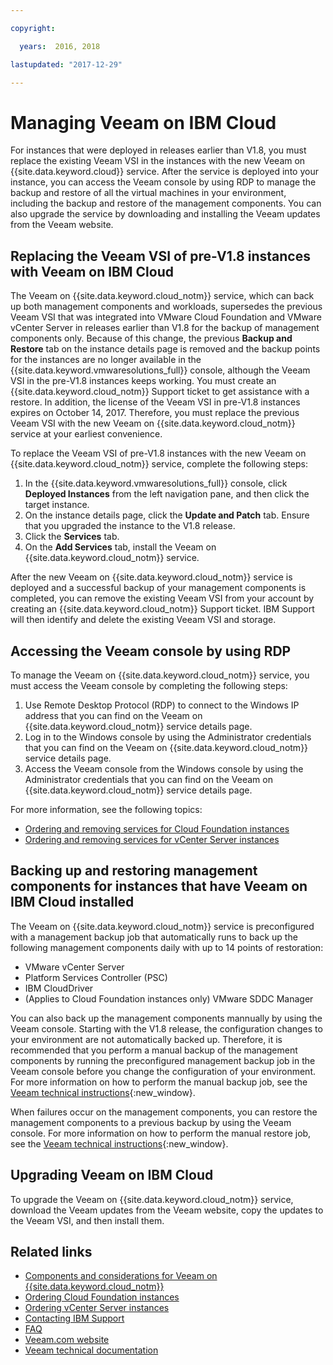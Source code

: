 ```yaml
---

copyright:

  years:  2016, 2018

lastupdated: "2017-12-29"

---
```


# Managing Veeam on IBM Cloud

For instances that were deployed in releases earlier than V1.8, you must replace the existing Veeam VSI in the instances with the new Veeam on {{site.data.keyword.cloud}} service. After the service is deployed into your instance, you can access the Veeam console by using RDP to manage the backup and restore of all the virtual machines in your environment, including the backup and restore of the management components. You can also upgrade the service by downloading and installing the Veeam updates from the Veeam website.

## Replacing the Veeam VSI of pre-V1.8 instances with Veeam on IBM Cloud

The Veeam on {{site.data.keyword.cloud_notm}} service, which can back up both management components and workloads, supersedes the previous Veeam VSI that was integrated into VMware Cloud Foundation and VMware vCenter Server in releases earlier than V1.8 for the backup of management components only. Because of this change, the previous **Backup and Restore** tab on the instance details page is removed and the backup points for the instances are no longer available in the {{site.data.keyword.vmwaresolutions_full}} console, although the Veeam VSI in the pre-V1.8 instances keeps working. You must create an {{site.data.keyword.cloud_notm}} Support ticket to get assistance with a restore. In addition, the license of the Veeam VSI in pre-V1.8 instances expires on October 14, 2017. Therefore, you must replace the previous Veeam VSI with the new Veeam on {{site.data.keyword.cloud_notm}} service at your earliest convenience.

To replace the Veeam VSI of pre-V1.8 instances with the new Veeam on {{site.data.keyword.cloud_notm}} service, complete the following steps:
1. In the {{site.data.keyword.vmwaresolutions_full}} console, click **Deployed Instances** from the left navigation pane, and then click the target instance.
2. On the instance details page, click the **Update and Patch** tab. Ensure that you upgraded the instance to the V1.8 release.
3. Click the **Services** tab.
4. On the **Add Services** tab, install the Veeam on {{site.data.keyword.cloud_notm}} service.

After the new Veeam on {{site.data.keyword.cloud_notm}} service is deployed and a successful backup of your management components is completed, you can remove the existing Veeam VSI from your account by creating an {{site.data.keyword.cloud_notm}} Support ticket. IBM Support will then identify and delete the existing Veeam VSI and storage.

## Accessing the Veeam console by using RDP

To manage the Veeam on {{site.data.keyword.cloud_notm}} service, you must access the Veeam console by completing the following steps:
1. Use Remote Desktop Protocol (RDP) to connect to the Windows IP address that you can find on the Veeam on {{site.data.keyword.cloud_notm}} service details page.
2. Log in to the Windows console by using the Administrator credentials that you can find on the Veeam on {{site.data.keyword.cloud_notm}} service details page.
3. Access the Veeam console from the Windows console by using the Administrator credentials that you can find on the Veeam on {{site.data.keyword.cloud_notm}} service details page.

For more information, see the following topics:
* [Ordering and removing services for Cloud Foundation instances](../sddc/sd_addingremovingservices.html)
* [Ordering and removing services for vCenter Server instances](../vcenter/vc_addingremovingservices.html)

## Backing up and restoring management components for instances that have Veeam on IBM Cloud installed

The Veeam on {{site.data.keyword.cloud_notm}} service is preconfigured with a management backup job that automatically runs to back up the following management components daily with up to 14 points of restoration:
* VMware vCenter Server
* Platform Services Controller (PSC)
* IBM CloudDriver
* (Applies to Cloud Foundation instances only) VMware SDDC Manager

You can also back up the management components mannually by using the Veeam console. Starting with the V1.8 release, the configuration changes to your environment are not automatically backed up. Therefore, it is recommended that you perform a manual backup of the management components by running the preconfigured management backup job in the Veeam console before you change the configuration of your environment. For more information on how to perform the manual backup job, see the [Veeam technical instructions](https://helpcenter.veeam.com/backup/vsphere/scheduing_manual.html){:new_window}.

When failures occur on the management components, you can restore the management components to a previous backup by using the Veeam console. For more information on how to perform the manual restore job, see the [Veeam technical instructions]( https://helpcenter.veeam.com/backup/vsphere/performing_full_recovery.html){:new_window}.

## Upgrading Veeam on IBM Cloud

To upgrade the Veeam on {{site.data.keyword.cloud_notm}} service, download the Veeam updates from the Veeam website, copy the updates to the Veeam
VSI, and then install them.

## Related links

* [Components and considerations for Veeam on {{site.data.keyword.cloud_notm}}](veeam_considerations.html#components-and-considerations-for-veeam-on-ibm-cloud)
* [Ordering Cloud Foundation instances](../sddc/sd_orderinginstance.html)
* [Ordering vCenter Server instances](../vcenter/vc_orderinginstance.html)
* [Contacting IBM Support](../vmonic/trbl_support.html)
* [FAQ](../vmonic/faq.html)
* [Veeam.com website](https://www.veeam.com/)
* [Veeam technical documentation](https://www.veeam.com/documentation-guides-datasheets.html)
